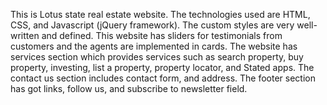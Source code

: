 This is Lotus state real estate website.
The technologies used are HTML, CSS, and Javascript (jQuery framework). The custom styles are very well-written and defined. This website has sliders for testimonials from customers and the agents are implemented 
in cards. 
The website has services section which provides services such as search property, buy property, investing, list a property, property locator, and Stated apps. The contact us section includes contact form, and address. The footer section has got links, follow us, and subscribe to newsletter field. 
